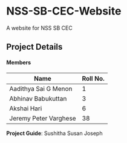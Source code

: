 # NSS-SB-CEC-Website
A website for NSS SB CEC

## Project Details
#### Members
| Name                 | Roll No. |
|----------------------|----------|
|Aadithya Sai G Menon  | 1        |
|Abhinav Babukuttan    | 3        |
|Akshai Hari           | 6        |
|Jeremy Peter Varghese | 38       |

**Project Guide**: Sushitha Susan Joseph

